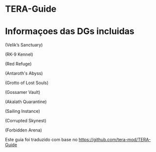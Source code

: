 TERA-Guide
======

# Informaçoes das DGs incluidas

(Velik’s Sanctuary)

(RK-9 Kennel)

(Red Refuge)

(Antaroth's Abyss)

(Grotto of Lost Souls)

(Gossamer Vault)

(Akalath Quarantine)

(Sailing Instance)

(Corrupted Skynest)

(Forbidden Arena)



Este guia foi traduzido com base no https://github.com/tera-mod/TERA-Guide
